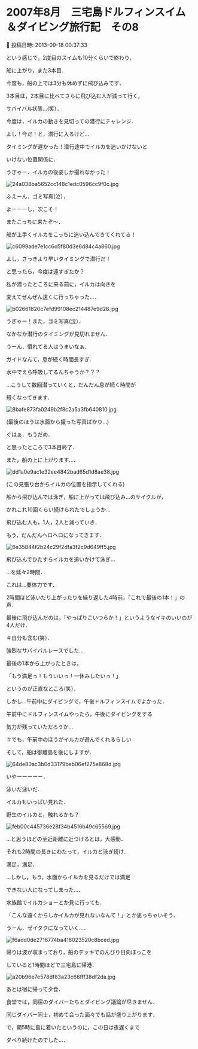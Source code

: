 # 2007年8月　三宅島ドルフィンスイム＆ダイビング旅行記　その8

📅 投稿日時: 2013-09-18 00:37:33

という感じで，2度目のスイムも10分くらいで終わり，


船に上がり，また3本目．


今度も，船の上では3分も休めずに飛び込みです．


3本目は，2本目に比べてさらに飛び込む人が減って行く，


サバイバル状態…(笑）．





今度は，イルカの動きを見切っての潜行にチャレンジ．


よし！今だ！と，潜行に入るけど…


タイミングが遅かった！潜行途中でイルカを追いかけないと


いけない位置関係に．


うぎゃー．イルカの後姿しか撮れなかった！




![24a038ba5652cc148c1edc0596cc9f0c.jpg](images/24a038ba5652cc148c1edc0596cc9f0c.jpg)




ふえーん．ゴミ写真(泣）．





よーーーし，次こそ！


またこっちに来たぞ～．


船が上手くイルカをこっちに追い込んできてくれてる！




![c6099ade7e1cc6d5f80d3e6d84c4a860.jpg](images/c6099ade7e1cc6d5f80d3e6d84c4a860.jpg)







よし，さっきより早いタイミングで潜行だ！


と思ったら，今度は遠すぎたか？


私が潜ったところに来る前に，イルカは向きを


変えてぜんぜん遠くに行っちゃった…．




![b02661820c7efd99108ec214487e9d26.jpg](images/b02661820c7efd99108ec214487e9d26.jpg)




うぎゃー！また，ゴミ写真(泣）．





なかなか潜行のタイミングが見切れません．


うーん．慣れてる人はうまいなぁ．


ガイドなんて，息が続く時間長すぎ．


水中でえら呼吸してるんちゃうか？？？





…こうして数回潜っていくと，だんだん息が続く時間が


短くなってきます．




![8bafe873fa0249b2f8c2a5a3fb640810.jpg](images/8bafe873fa0249b2f8c2a5a3fb640810.jpg)




(最後のほうは水面から撮った写真ばかり…)





ぐはぁ．もうだめ．


と思ったところで3本目終了．


また，船の上に上がります…．




![dd1a0e9ac1e32ee4842bad65d1d8ae38.jpg](images/dd1a0e9ac1e32ee4842bad65d1d8ae38.jpg)




(この見張り台からイルカの位置を指示してくれる)





船から飛び込んでは泳ぎ，船に上がっては飛び込み…のサイクルが，


かれこれ10回くらい続けられたでしょうか…


飛び込む人も，1人，2人と減っていき．


もう，だんだんヘロヘロになってきます．




![6e35844f2b24c29f2dfa3f2c9d649ff5.jpg](images/6e35844f2b24c29f2dfa3f2c9d649ff5.jpg)




飛び込んでひたすらイルカを追いかけて泳ぎ…


…を延々2時間．


これは…要体力です．


2時間ほど泳いだり上がったりを繰り返した4時前，「これで最後の1本！」の声．


最後に飛び込んだのは，「やっぱりこいつらか！」というようなイキのいいのが4人だけ．


＃自分も含む(笑）．


強烈なサバイバルレースでした…





最後の1本から上がったときは，


「もう満足っ！もういいっ！一休みしたいっ！」


というのが正直なところ(笑）．





しかし…午前中にダイビングで，午後ドルフィンスイムでよかった．


午前中にドルフィンスイムやったら，午後にダイビングをする


気力が残っていただろうか…


＃でも，午前中のほうがイルカが遊んでくれるらしい





そして，船は御蔵島を後にしますが．




![64de80ac3b0d33179beb06ef275e868d.jpg](images/64de80ac3b0d33179beb06ef275e868d.jpg)




いやーーーーー．


泳いだ泳いだ．


イルカもいっぱい見れた．


野生のイルカと，触れるかも？




![feb00c445736e28f34b4516b49c65569.jpg](images/feb00c445736e28f34b4516b49c65569.jpg)




…と思うほどの至近距離に近づけるとは，大感動．


それも2時間の長きにわたって，イルカと泳ぎ続け．


満足，満足．





…しかし，もう，水面からイルカを見るだけでは満足


できない人になってしまった…．


水族館でイルカショーとか見に行っても．


「こんな遠くからしかイルカが見れないなんて！」とか思っちゃいそう．


うーん．ゼイタクになっていく…．




![f6add0de2716774ba418023520c8bced.jpg](images/f6add0de2716774ba418023520c8bced.jpg)







帰りは波が収まっており，船のデッキでのんびり日向ぼっこを


していると1時間ほどで三宅島に帰港．




![a20b96e7e578df83a23c66fff38df2da.jpg](images/a20b96e7e578df83a23c66fff38df2da.jpg)







あとは宿に帰って夕食．


食堂では，同宿のダイバーたちとダイビング議論が尽きません．


同じダイバー同士，初めて会った面々でも話が盛り上がります．





で，朝5時に島に着いたというのに，この日は夜遅くまで


ダベり続けたのでした…．
